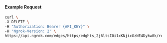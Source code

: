 <!-- Code generated for API Clients. DO NOT EDIT. -->

#### Example Request

```bash
curl \
-X DELETE \
-H "Authorization: Bearer {API_KEY}" \
-H "Ngrok-Version: 2" \
https://api.ngrok.com/edges/https/edghts_2j6ltsI0i1xKNjicGzNE4Dykw0k/routes/edghtsrt_2j6ltplT0vU2ZkDggCK0ujyts0r/websocket_tcp_converter
```
